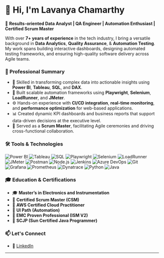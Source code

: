 ##
# 👋 Hi, I'm Lavanya Chamarthy

🎯 **Results-oriented Data Analyst | QA Engineer | Automation Enthusiast | Certified Scrum Master**

With over **7+ years of experience** in the tech industry, I bring a versatile background in **Data Analytics**, **Quality Assurance**, & **Automation Testing**.
My work spans building interactive dashboards, designing automated testing frameworks, and ensuring high-quality software delivery across Agile teams.

### 💼 Professional Summary
- 🧠 Skilled in transforming complex data into actionable insights using **Power BI**, **Tableau**, **SQL**, and **DAX**.
- 🤖 Built scalable automation frameworks using **Playwright**, **Selenium**, **LoadRunner**, and **JMeter**.
- ⚙️ Hands-on experience with **CI/CD integration**, **real-time monitoring**, and **performance optimization** for web-based applications.
- 📊 Created dynamic KPI dashboards and business reports that support data-driven decisions at the executive level.
- 👥 Served as a **Scrum Master**, facilitating Agile ceremonies and driving cross-functional collaboration.

### 🛠️ Tools & Technologies
<p align="left"> <img src="https://img.shields.io/badge/Power%20BI-F2C811?style=for-the-badge&logo=powerbi&logoColor=black" alt="Power BI"/> <img src="https://img.shields.io/badge/Tableau-E97627?style=for-the-badge&logo=tableau&logoColor=white" alt="Tableau"/> <img src="https://img.shields.io/badge/SQL-4479A1?style=for-the-badge&logo=postgresql&logoColor=white" alt="SQL"/> <img src="https://img.shields.io/badge/Playwright-2D2D2D?style=for-the-badge&logo=playwright&logoColor=green" alt="Playwright"/> <img src="https://img.shields.io/badge/Selenium-43B02A?style=for-the-badge&logo=selenium&logoColor=white" alt="Selenium"/> <img src="https://img.shields.io/badge/LoadRunner-00599C?style=for-the-badge" alt="LoadRunner"/> <img src="https://img.shields.io/badge/JMeter-D22128?style=for-the-badge&logo=apache&logoColor=white" alt="JMeter"/> <img src="https://img.shields.io/badge/Postman-FF6C37?style=for-the-badge&logo=postman&logoColor=white" alt="Postman"/> <img src="https://img.shields.io/badge/Node.js-339933?style=for-the-badge&logo=nodedotjs&logoColor=white" alt="Node.js"/> <img src="https://img.shields.io/badge/Jenkins-D24939?style=for-the-badge&logo=jenkins&logoColor=white" alt="Jenkins"/> <img src="https://img.shields.io/badge/Azure%20DevOps-0078D7?style=for-the-badge&logo=azuredevops&logoColor=white" alt="Azure DevOps"/> <img src="https://img.shields.io/badge/Git-F05032?style=for-the-badge&logo=git&logoColor=white" alt="Git"/> <img src="https://img.shields.io/badge/Grafana-F46800?style=for-the-badge&logo=grafana&logoColor=white" alt="Grafana"/> <img src="https://img.shields.io/badge/Prometheus-E6522C?style=for-the-badge&logo=prometheus&logoColor=white" alt="Prometheus"/> <img src="https://img.shields.io/badge/Dynatrace-1496FF?style=for-the-badge&logo=dynatrace&logoColor=white" alt="Dynatrace"/> <img src="https://img.shields.io/badge/Python-3776AB?style=for-the-badge&logo=python&logoColor=white" alt="Python"/> <img src="https://img.shields.io/badge/Java-ED8B00?style=for-the-badge&logo=java&logoColor=white" alt="Java"/> </p>

### 🎓 Education & Certifications
- 🎓 **Master’s in Electronics and Instrumentation**
- 🧾 **Certified Scrum Master (CSM)**
- 🧾 **AWS Certified Cloud Practitioner**
- 🧾 **UI Path (Automation)**
- 🧾 **EMC Proven Professional (ISM V2)**
- 🧾 **SCJP (Sun Certified Java Programmer)**

### 📫 Let's Connect
- 🔗 [LinkedIn](https://www.linkedin.com/in/lavanya-chamarthy-73358685)


---

<!--
**chamarthyl/chamarthyl** is a ✨ _special_ ✨ repository because its `README.md` (this file) appears on your GitHub profile.

Here are some ideas to get you started:

- 🔭 I’m currently working on ...
- 🌱 I’m currently learning ...
- 👯 I’m looking to collaborate on ...
- 🤔 I’m looking for help with ...
- 💬 Ask me about ...
- 📫 How to reach me: ...
- 😄 Pronouns: ...
- ⚡ Fun fact: ...
-->
